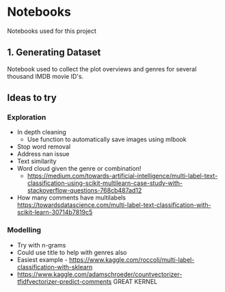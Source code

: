 # Notebooks

Notebooks used for this project

## 1. Generating Dataset

Notebook used to collect the plot overviews and genres for several thousand IMDB movie ID's.

## Ideas to try

### Exploration
- In depth cleaning
  - Use function to automatically save images using mlbook
- Stop word removal
- Address nan issue
- Text similarity
- Word cloud given the genre or combination!
  - https://medium.com/towards-artificial-intelligence/multi-label-text-classification-using-scikit-multilearn-case-study-with-stackoverflow-questions-768cb487ad12
- How many comments have multilabels https://towardsdatascience.com/multi-label-text-classification-with-scikit-learn-30714b7819c5

### Modelling
- Try with n-grams
- Could use title to help with genres also
- Easiest example - https://www.kaggle.com/roccoli/multi-label-classification-with-sklearn
- https://www.kaggle.com/adamschroeder/countvectorizer-tfidfvectorizer-predict-comments GREAT KERNEL
